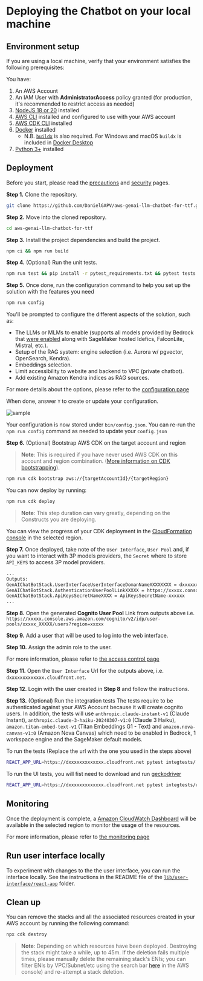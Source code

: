 # Deploying the Chatbot on your local machine

## Environment setup
If you are using a local machine, verify that your environment satisfies the following prerequisites:

You have:

1. An AWS Account
2. An IAM User with **AdministratorAccess** policy granted (for production, it's recommended to restrict access as needed)
3. [NodeJS 18 or 20](https://nodejs.org/en/download/) installed
4. [AWS CLI](https://aws.amazon.com/cli/) installed and configured to use with your AWS account
5. [AWS CDK CLI](https://docs.aws.amazon.com/cdk/latest/guide/getting_started.html) installed
6. [Docker](https://docs.docker.com/get-docker/) installed
    - N.B. [`buildx`](https://github.com/docker/buildx) is also required. For Windows and macOS `buildx` is included in [Docker Desktop](https://docs.docker.com/desktop/)
7. [Python 3+](https://www.python.org/downloads/) installed

## Deployment
Before you start, please read the [precautions](docs/documentation/precautions.md) and [security](docs/documentation/security.md) pages.

**Step 1.** Clone the repository.
```bash
git clone https://github.com/DanielGAPV/aws-genai-llm-chatbot-for-ttf.git
```

**Step 2.** Move into the cloned repository.
```bash
cd aws-genai-llm-chatbot-for-ttf
```

**Step 3.** Install the project dependencies and build the project.
```bash
npm ci && npm run build
```

**Step 4.** (Optional) Run the unit tests.
```bash
npm run test && pip install -r pytest_requirements.txt && pytest tests
```

**Step 5.** Once done, run the configuration command to help you set up the solution with the features you need
```bash
npm run config
```

You'll be prompted to configure the different aspects of the solution, such as:
- The LLMs or MLMs to enable (supports all models provided by Bedrock that [were enabled](https://docs.aws.amazon.com/bedrock/latest/userguide/model-access.html) along with SageMaker hosted Idefics, FalconLite, Mistral, etc.).
- Setup of the RAG system: engine selection (i.e. Aurora w/ pgvector, OpenSearch, Kendra).
- Embeddings selection.
- Limit accessibility to website and backend to VPC (private chatbot).
- Add existing Amazon Kendra indices as RAG sources.

For more details about the options, please refer to the [configuration page](docs/guide/config.md)

When done, answer `Y` to create or update your configuration.

![sample](docs/guide/assets/magic-config-sample.gif "CLI sample")

Your configuration is now stored under `bin/config.json`. You can re-run the `npm run config` command as needed to update your `config.json`

**Step 6.** (Optional) Bootstrap AWS CDK on the target account and region

> **Note**: This is required if you have never used AWS CDK on this account and region combination. ([More information on CDK bootstrapping](https://docs.aws.amazon.com/cdk/latest/guide/cli.html#cli-bootstrap)).

```bash
npm run cdk bootstrap aws://{targetAccountId}/{targetRegion}
```

You can now deploy by running:

```bash
npm run cdk deploy
```

> **Note**: This step duration can vary greatly, depending on the Constructs you are deploying.

You can view the progress of your CDK deployment in the [CloudFormation console](https://console.aws.amazon.com/cloudformation/home) in the selected region.

**Step 7.** Once deployed, take note of the `User Interface`, `User Pool` and, if you want to interact with 3P models providers, the `Secret` where to store `API_KEYS` to access 3P model providers.

```bash
...
Outputs:
GenAIChatBotStack.UserInterfaceUserInterfaceDomanNameXXXXXXXX = dxxxxxxxxxxxxx.cloudfront.net
GenAIChatBotStack.AuthenticationUserPoolLinkXXXXX = https://xxxxx.console.aws.amazon.com/cognito/v2/idp/user-pools/xxxxx_XXXXX/users?region=xxxxx
GenAIChatBotStack.ApiKeysSecretNameXXXX = ApiKeysSecretName-xxxxxx
...
```

**Step 8.** Open the generated **Cognito User Pool** Link from outputs above i.e. `https://xxxxx.console.aws.amazon.com/cognito/v2/idp/user-pools/xxxxx_XXXXX/users?region=xxxxx`

**Step 9.** Add a user that will be used to log into the web interface. 

**Step 10.** Assign the admin role to the user.

For more information, please refer to [the access control page](docs/documentation/access-control.md)

**Step 11.** Open the `User Interface` Url for the outputs above, i.e. `dxxxxxxxxxxxxx.cloudfront.net`.

**Step 12.** Login with the user created in **Step 8** and follow the instructions.

**Step 13.** (Optional) Run the integration tests
The tests require to be authenticated against your AWS Account because it will create cognito users. In addition, the tests will use `anthropic.claude-instant-v1` (Claude Instant), `anthropic.claude-3-haiku-20240307-v1:0` (Claude 3 Haiku), `amazon.titan-embed-text-v1` (Titan Embeddings G1 - Text) and `amazon.nova-canvas-v1:0` (Amazon Nova Canvas) which need to be enabled in Bedrock, 1 workspace engine and the SageMaker default models.

To run the tests (Replace the url with the one you used in the steps above)
```bash
REACT_APP_URL=https://dxxxxxxxxxxxxx.cloudfront.net pytest integtests/ --ignore integtests/user_interface -n 3 --dist=loadfile 
```
To run the UI tests, you will fist need to download and run [geckodriver](https://github.com/mozilla/geckodriver)
```bash
REACT_APP_URL=https://dxxxxxxxxxxxxx.cloudfront.net pytest integtests/user_interface 
```

## Monitoring

Once the deployment is complete, a [Amazon CloudWatch Dashboard](https://console.aws.amazon.com/cloudwatch) will be available in the selected region to monitor the usage of the resources.

For more information, please refer to [the monitoring page](docs/documentation/monitoring.md)

## Run user interface locally

To experiment with changes to the the user interface, you can run the interface locally. See the instructions in the README file of the [`lib/user-interface/react-app`](lib/user-interface/react-app/README.md) folder.

## Clean up

You can remove the stacks and all the associated resources created in your AWS account by running the following command:

```bash
npx cdk destroy
```

> **Note**: Depending on which resources have been deployed. Destroying the stack might take a while, up to 45m. If the deletion fails multiple times, please manually delete the remaining stack's ENIs; you can filter ENIs by VPC/Subnet/etc using the search bar [here](https://console.aws.amazon.com/ec2/home#NIC) in the AWS console) and re-attempt a stack deletion.
